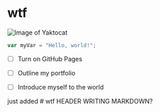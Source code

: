 # wtf

![Image of Yaktocat](https://octodex.github.com/images/yaktocat.png)




``` javascript
var myVar = "Hello, world!";
```



- [ ] Turn on GitHub Pages
- [ ] Outline my portfolio
- [ ] Introduce myself to the world








just added # wtf HEADER WRITING MARKDOWN?
